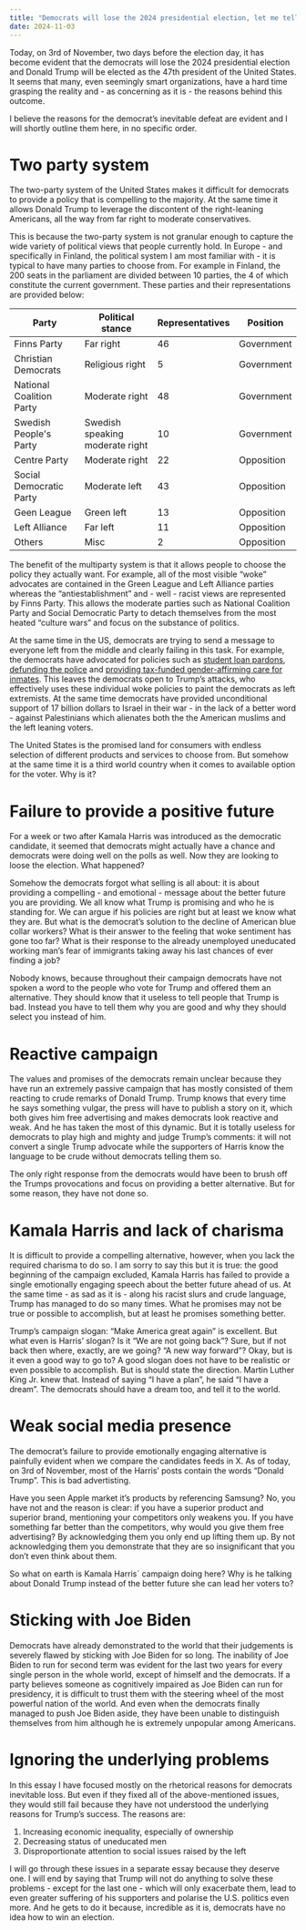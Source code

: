 ```yaml
---
title: "Democrats will lose the 2024 presidential election, let me tell you why"
date: 2024-11-03
---
```


Today, on 3rd of November, two days before the election day, it has become evident that the democrats will lose the 2024 presidential election and Donald Trump will be elected as the 47th president of the United States. It seems that many, even seemingly smart organizations, have a hard time grasping the reality and - as concerning as it is - the reasons behind this outcome. 

I believe the reasons for the democrat’s inevitable defeat are evident and I will shortly outline them here, in no specific order.

# Two party system

The two-party system of the United States makes it difficult for democrats to provide a policy that is compelling to the majority. At the same time it allows Donald Trump to leverage the discontent of the right-leaning Americans, all the way from far right to moderate conservatives.

This is because the two-party system is not granular enough to capture the wide variety of political views that people currently hold. In Europe - and specifically in Finland, the political system I am most familiar with - it is typical to have many parties to choose from. For example in Finland, the 200 seats in the parliament are divided between 10 parties, the 4 of which constitute the current government. These parties and their representations are provided below:


| Party             	    | Political stance    	            | Representatives	    | Position   |
| --             	    | -    	            | --	    | --   |
| Finns Party               | Far right	                        |	46                    | Government |
| Christian Democrats       | Religious right                   |	5                    | Government |
| National Coalition Party  | Moderate right                    |   48                    | Government |
| Swedish People's Party	| Swedish speaking moderate right   |	10	                | Government |
| Centre Party              | Moderate right                    | 22                      | Opposition           |
| Social Democratic Party   | Moderate left                     | 43                      | Opposition           |
| Geen League               | Green left                        | 13                      | Opposition |
| Left Alliance             | Far left                          | 11                      | Opposition |
| Others                    | Misc                              | 2                     | Opposition |

The benefit of the multiparty system is that it allows people to choose the policy they actually want. For example, all of the most visible “woke” advocates are contained in the Green League and Left Alliance parties whereas the “antiestablishment” and - well - racist views are represented by Finns Party. This allows the moderate parties such as National Coalition Party and Social Democratic Party to detach themselves from the most heated “culture wars” and focus on the substance of politics.

At the same time in the US, democrats are trying to send a message to everyone left from the middle and clearly failing in this task. For example, the democrats have advocated for policies such as [student loan pardons](https://edition.cnn.com/2024/10/17/politics/biden-student-loan-forgiveness/index.html), [defunding the police](https://edition.cnn.com/2024/07/26/politics/kfile-kamala-harris-praised-defund-the-police-movement-in-june-2020/index.html) and [providing tax-funded gender-affirming care for inmates](https://www.nytimes.com/live/2024/09/10/us/debate-trump-harris-fact-check/now-she-wants-to-do-transgender-operations-on-illegal-aliens-that-are-in-prison?smid=url-share). This leaves the democrats open to Trump’s attacks, who effectively uses these individual woke policies to paint the democrats as left extremists. At the same time democrats have provided unconditional support of 17 billion dollars to Israel in their war - in the lack of a better word - against Palestinians which alienates both the the American muslims and the left leaning voters.

The United States is the promised land for consumers with endless selection of different products and services to choose from. But somehow at the same time it is a third world country when it comes to available option for the voter. Why is it?

# Failure to provide a positive future

For a week or two after Kamala Harris was introduced as the democratic candidate, it seemed that democrats might actually have a chance and democrats were doing well on the polls as well. Now they are looking to loose the election. What happened? 

Somehow the democrats forgot what selling is all about: it is about providing a compelling - and emotional - message about the better future you are providing. We all know what Trump is promising and who he is standing for. We can argue if his policies are right but at least we know what they are. But what is the democrat’s solution to the decline of American blue collar workers? What is their answer to the feeling that woke sentiment has gone too far? What is their response to the already unemployed uneducated working man’s fear of immigrants taking away his last chances of ever finding a job? 

Nobody knows, because throughout their campaign democrats have not spoken a word to the people who vote for Trump and offered them an alternative. They should know that it useless to tell people that Trump is bad. Instead you have to tell them why you are good and why they should select you instead of him. 

# Reactive campaign

The values and promises of the democrats remain unclear because they have run an extremely passive campaign that has mostly consisted of them reacting to crude remarks of Donald Trump. Trump knows that every time he says something vulgar, the press will have to publish a story on it, which both gives him free advertising and makes democrats look reactive and weak. And he has taken the most of this dynamic. But it is totally useless for democrats to play high and mighty and judge Trump’s comments: it will not convert a single Trump advocate while the supporters of Harris know the language to be crude without democrats telling them so.

The only right response from the democrats would have been to brush off the Trumps provocations and focus on providing a better alternative. But for some reason, they have not done so.

# Kamala Harris and lack of charisma

It is difficult to provide a compelling alternative, however, when you lack the required charisma to do so. I am sorry to say this but it is true: the good beginning of the campaign excluded, Kamala Harris has failed to provide a single emotionally engaging speech about the better future ahead of us. At the same time - as sad as it is - along his racist slurs and crude language, Trump has managed to do so many times. What he promises may not be true or possible to accomplish, but at least he promises something better. 

Trump’s campaign slogan: “Make America great again” is excellent. But what even is Harris’ slogan? Is it “We are not going back”? Sure, but if not back then where, exactly, are we going? “A new way forward”? Okay, but is it even a good way to go to? A good slogan does not have to be realistic or even possible to accomplish. But is should state the direction. Martin Luther King Jr. knew that. Instead of saying “I have a plan”, he said “I have a dream”. The democrats should have a dream too, and tell it to the world.

# Weak social media presence

The democrat’s failure to provide emotionally engaging alternative is painfully evident when we compare the candidates feeds in X. As of today, on 3rd of November, most of the Harris’ posts contain the words “Donald Trump”. This is bad advertisting.

Have you seen Apple market it’s products by referencing Samsung? No, you have not and the reason is clear: if you have a superior product and superior brand, mentioning your competitors only weakens you. If you have something far better than the competitors, why would you give them free advertising? By acknowledging them you only end up lifting them up. By not acknowledging them you demonstrate that they are so insignificant that you don’t even think about them.

So what on earth is Kamala Harris´ campaign doing here? Why is he talking about Donald Trump instead of the better future she can lead her voters to?

# Sticking with Joe Biden

Democrats have already demonstrated to the world that their judgements is severely flawed by sticking with Joe Biden for so long. The inability of Joe Biden to run for second term was evident for the last two years for every single person in the whole world, except of himself and the democrats. If a party believes someone as cognitively impaired as Joe Biden can run for presidency, it is difficult to trust them with the steering wheel of the most powerful nation of the world. And even when the democrats finally managed to push Joe Biden aside, they have been unable to distinguish themselves from him although he is extremely unpopular among Americans.

# Ignoring the underlying problems

In this essay I have focused mostly on the rhetorical reasons for democrats inevitable loss. But even if they fixed all of the above-mentioned issues, they would still fail because they have not understood the underlying reasons for Trump’s success. The reasons are:

1. Increasing economic inequality, especially of ownership
2. Decreasing status of uneducated men
3. Disproportionate attention to social issues raised by the left

I will go through these issues in a separate essay because they deserve one. I will end by saying that Trump will not do anything to solve these problems - except for the last one - which will only exacerbate them, lead to even greater suffering of his supporters and polarise the U.S. politics even more. And he gets to do it because, incredible as it is, democrats have no idea how to win an election.
